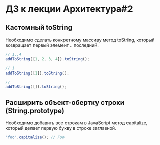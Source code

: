 # ДЗ к лекции Архитектура#2

## Кастомный toString

Необходимо сделать конкретному массиву метод toString, который возвращает первый элемент .. последний.

```js
// 1..4
addToString([1, 2, 3, 4]).toString();

// 1
addToString([1]).toString();

// 
addToString([]).toString();
```

## Расширить объект-обертку строки (String.prototype)

Необходимо добавить все строкам в JavaScript метод capitalize, который делает первую букву в строке заглавной.

```js
"foo".capitalize(); // Foo
```